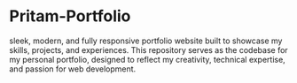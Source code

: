 # Pritam-Portfolio
 sleek, modern, and fully responsive portfolio website built to showcase my skills, projects, and experiences. This repository serves as the codebase for my personal portfolio, designed to reflect my creativity, technical expertise, and passion for web development.
